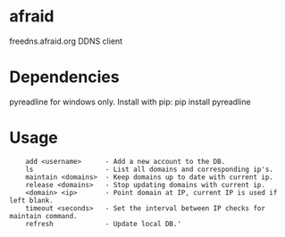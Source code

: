 # afraid
freedns.afraid.org DDNS client  

# Dependencies
pyreadline for windows only.
Install with pip:
		pip install pyreadline  

# Usage
		add <username> 		- Add a new account to the DB.
		ls 					- List all domains and corresponding ip's.
		maintain <domains> 	- Keep domains up to date with current ip.
		release <domains> 	- Stop updating domains with current ip.
		<domain> <ip> 		- Point domain at IP, current IP is used if left blank.
		timeout <seconds> 	- Set the interval between IP checks for maintain command.
		refresh 			- Update local DB.'